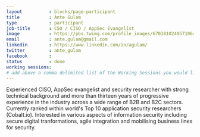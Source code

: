 ```yaml
---
layout          : blocks/page-participant
title           : Ante Gulam
type            : participant
job-title       : CSO / CISO / AppSec Evangelist
image           : https://pbs.twimg.com/profile_images/670381024057106433/NEc-r_gO_400x400.jpg
email           : ante.gulam@gmail.com
linkedin        : https://www.linkedin.com/in/agulam/
twitter         : ante_gulam
facebook        :
status          : done
working sessions:
# add above a comma delimited list of the Working Sessions you would like to attend (use the session's title)
---
```


Experienced CISO, AppSec evangelist and security researcher with strong technical background and more than thirteen years of progressive experience in the industry across a wide range of B2B and B2C sectors. Currently ranked within world's Top 10 application security researchers (Cobalt.io). Interested in various aspects of information security including secure digital tranformations, agile integration and mobilising business lines for security.
